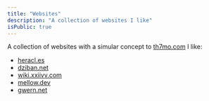 ```yaml
---
title: "Websites"
description: "A collection of websites I like"
isPublic: true
---
```


A collection of websites with a simular concept to
[th7mo.com](https://th7mo.com) I like:

* [heracl.es](https://heracl.es/)
* [dziban.net](https://dziban.net/)
* [wiki.xxiivv.com](https://wiki.xxiivv.com)
* [mellow.dev](https://mellow.dev/)
* [gwern.net](https://gwern.net)
